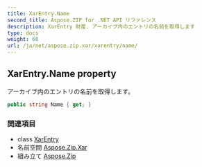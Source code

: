 ```yaml
---
title: XarEntry.Name
second_title: Aspose.ZIP for .NET API リファレンス
description: XarEntry 財産. アーカイブ内のエントリの名前を取得します
type: docs
weight: 60
url: /ja/net/aspose.zip.xar/xarentry/name/
---
```

## XarEntry.Name property

アーカイブ内のエントリの名前を取得します。

```csharp
public string Name { get; }
```

### 関連項目

* class [XarEntry](../)
* 名前空間 [Aspose.Zip.Xar](../../xarentry/)
* 組み立て [Aspose.Zip](../../../)


